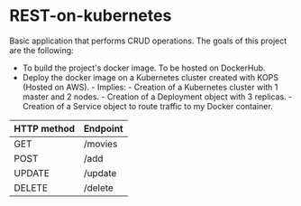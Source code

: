 # REST-on-kubernetes
Basic application that performs CRUD operations. The goals of this project are the following:
- To build the project's docker image. To be hosted on DockerHub.
- Deploy the docker image on a Kubernetes cluster created with KOPS (Hosted on AWS).
      - Implies:
        - Creation of a Kubernetes cluster with 1 master and 2 nodes.
        - Creation of a Deployment object with 3 replicas.
        - Creation of a Service object to route traffic to my Docker container.


HTTP method | Endpoint
------------ | -------------
GET | /movies
POST | /add
UPDATE | /update
DELETE | /delete
